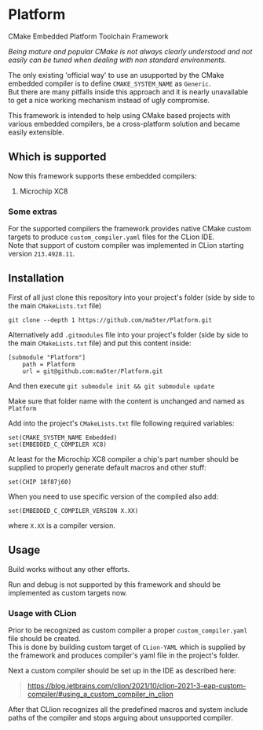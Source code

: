 # Platform
CMake Embedded Platform Toolchain Framework

*Being mature and popular CMake is not always clearly understood and not easily can be tuned when dealing with non standard environments.*

The only existing 'official way' to use an usupported by the CMake embedded compiler is to define `CMAKE_SYSTEM_NAME` as `Generic`.<br> 
But there are many pitfalls inside this approach and it is nearly unavailable to get a nice working mechanism instead of ugly compromise.

This framework is intended to help using CMake based projects with various embedded compilers, be a cross-platform solution and became easily extensible.

## Which is supported
Now this framework supports these embedded compilers:

1. Microchip XC8

### Some extras
For the supported compilers the framework provides native CMake custom targets to produce `custom_compiler.yaml` files for the CLion IDE.<br>
Note that support of custom compiler was implemented in CLion starting version `213.4928.11`.

## Installation
First of all just clone this repository into your project's folder (side by side to the main `CMakeLists.txt` file)

    git clone --depth 1 https://github.com/ma5ter/Platform.git

Alternatively add `.gitmodules` file into your project's folder (side by side to the main `CMakeLists.txt` file) and put this content inside:

    [submodule "Platform"]
	    path = Platform
	    url = git@github.com:ma5ter/Platform.git

And then execute `git submodule init && git submodule update`

Make sure that folder name with the content is unchanged and named as `Platform`

Add into the project's `CMakeLists.txt` file following required variables:

    set(CMAKE_SYSTEM_NAME Embedded)
    set(EMBEDDED_C_COMPILER XC8)

At least for the Microchip XC8 compiler a chip's part number should be supplied to properly generate default macros and other stuff: 

    set(CHIP 18f87j60)

When you need to use specific version of the compiled also add:

    set(EMBEDDED_C_COMPILER_VERSION X.XX)

where `X.XX` is a compiler version.

## Usage

Build works without any other efforts.

Run and debug is not supported by this framework and should be implemented as custom targets now.

### Usage with CLion

Prior to be recognized as custom compiler a proper `custom_compiler.yaml` file should be created.<br>
This is done by building custom target of `CLion-YAML` which is supplied by the framework and produces compiler's yaml file in the project's folder.

Next a custom compiler should be set up in the IDE as described here:
> https://blog.jetbrains.com/clion/2021/10/clion-2021-3-eap-custom-compiler/#using_a_custom_compiler_in_clion

After that CLlion recognizes all the predefined macros and system include paths of the compiler and stops arguing about unsupported compiler.
